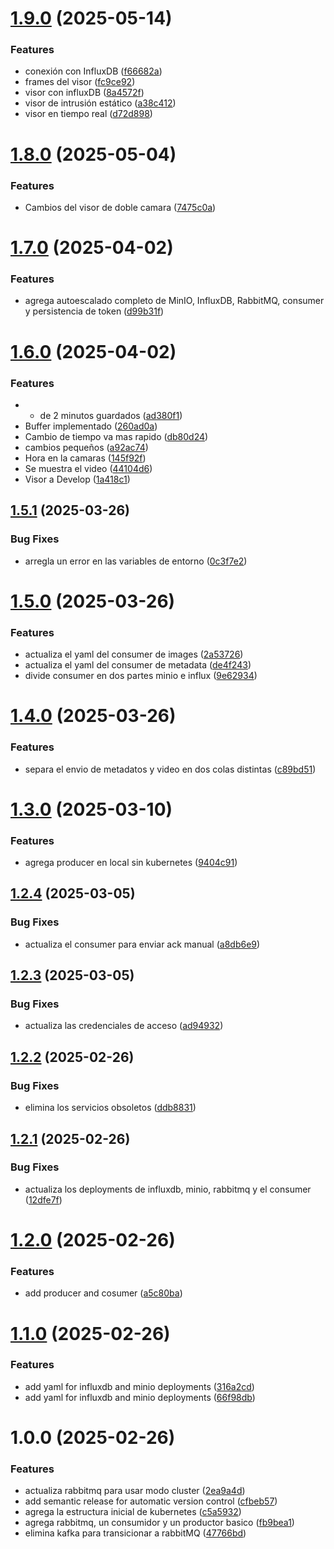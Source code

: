 # [1.9.0](https://github.com/adriantoral/ingenieria-datos-viabi/compare/v1.8.0...v1.9.0) (2025-05-14)


### Features

* conexión con InfluxDB ([f66682a](https://github.com/adriantoral/ingenieria-datos-viabi/commit/f66682a39042b0713d7f1c5fdedeef77f0e7f66b))
* frames del visor ([fc9ce92](https://github.com/adriantoral/ingenieria-datos-viabi/commit/fc9ce92cfbd9f319157bdfee5d6e08c9f922b888))
* visor con influxDB ([8a4572f](https://github.com/adriantoral/ingenieria-datos-viabi/commit/8a4572faaaa7592b1f9ea1b3502bd448612a7888))
* visor de intrusión estático ([a38c412](https://github.com/adriantoral/ingenieria-datos-viabi/commit/a38c4124e62c8bfd6dcc5bef0b875c3e984954a5))
* visor en tiempo real ([d72d898](https://github.com/adriantoral/ingenieria-datos-viabi/commit/d72d8988696c5a096f10dd038a9bcb3ed6faee73))

# [1.8.0](https://github.com/adriantoral/ingenieria-datos-viabi/compare/v1.7.0...v1.8.0) (2025-05-04)


### Features

* Cambios del visor de doble camara ([7475c0a](https://github.com/adriantoral/ingenieria-datos-viabi/commit/7475c0a4454feec90d2b94be623f5377a02c0446))

# [1.7.0](https://github.com/adriantoral/ingenieria-datos-viabi/compare/v1.6.0...v1.7.0) (2025-04-02)


### Features

* agrega autoescalado completo de MinIO, InfluxDB, RabbitMQ, consumer y persistencia de token ([d99b31f](https://github.com/adriantoral/ingenieria-datos-viabi/commit/d99b31f5bb379324d8a7b5b119695626bd3c2b90))

# [1.6.0](https://github.com/adriantoral/ingenieria-datos-viabi/compare/v1.5.1...v1.6.0) (2025-04-02)


### Features

* + de 2 minutos guardados ([ad380f1](https://github.com/adriantoral/ingenieria-datos-viabi/commit/ad380f17d503903856c16ee56e914f279e3045ad))
* Buffer implementado ([260ad0a](https://github.com/adriantoral/ingenieria-datos-viabi/commit/260ad0aeffe75952bfa14496a25ddeaac155edb5))
* Cambio de tiempo va mas rapido ([db80d24](https://github.com/adriantoral/ingenieria-datos-viabi/commit/db80d24811e50b876482ff2b0d9d75d854da4788))
* cambios pequeños ([a92ac74](https://github.com/adriantoral/ingenieria-datos-viabi/commit/a92ac749199ddd007ca741c664f2aad4639fcab9))
* Hora en la camaras ([145f92f](https://github.com/adriantoral/ingenieria-datos-viabi/commit/145f92f087c1e1b8cc115674689fd4930ad2551c))
* Se muestra el video ([44104d6](https://github.com/adriantoral/ingenieria-datos-viabi/commit/44104d63bf483c9cad0428562b74e113fd06fb67))
* Visor a Develop ([1a418c1](https://github.com/adriantoral/ingenieria-datos-viabi/commit/1a418c10614cce632b875354557469c6e9110f88))

## [1.5.1](https://github.com/adriantoral/ingenieria-datos-viabi/compare/v1.5.0...v1.5.1) (2025-03-26)


### Bug Fixes

* arregla un error en las variables de entorno ([0c3f7e2](https://github.com/adriantoral/ingenieria-datos-viabi/commit/0c3f7e254071c41325a6cf75299b97d50a69d8ee))

# [1.5.0](https://github.com/adriantoral/ingenieria-datos-viabi/compare/v1.4.0...v1.5.0) (2025-03-26)


### Features

* actualiza el yaml del consumer de images ([2a53726](https://github.com/adriantoral/ingenieria-datos-viabi/commit/2a53726806eaae1660799baa59d01698f06ed976))
* actualiza el yaml del consumer de metadata ([de4f243](https://github.com/adriantoral/ingenieria-datos-viabi/commit/de4f243d080b70153730d0d452be594cb7ee5534))
* divide consumer en dos partes minio e influx ([9e62934](https://github.com/adriantoral/ingenieria-datos-viabi/commit/9e62934d72843504eecb44edf83befdfe16f1040))

# [1.4.0](https://github.com/adriantoral/ingenieria-datos-viabi/compare/v1.3.0...v1.4.0) (2025-03-26)


### Features

* separa el envio de metadatos y video en dos colas distintas ([c89bd51](https://github.com/adriantoral/ingenieria-datos-viabi/commit/c89bd51b7d1cf07290231e3bd9354d33c2a7ed27))

# [1.3.0](https://github.com/adriantoral/ingenieria-datos-viabi/compare/v1.2.4...v1.3.0) (2025-03-10)


### Features

* agrega producer en local sin kubernetes ([9404c91](https://github.com/adriantoral/ingenieria-datos-viabi/commit/9404c91b0490dd65013850d169975840198a8233))

## [1.2.4](https://github.com/adriantoral/ingenieria-datos-viabi/compare/v1.2.3...v1.2.4) (2025-03-05)


### Bug Fixes

* actualiza el consumer para enviar ack manual ([a8db6e9](https://github.com/adriantoral/ingenieria-datos-viabi/commit/a8db6e926f586ea1ba3e25484356b9090c7552fc))

## [1.2.3](https://github.com/adriantoral/ingenieria-datos-viabi/compare/v1.2.2...v1.2.3) (2025-03-05)


### Bug Fixes

* actualiza las credenciales de acceso ([ad94932](https://github.com/adriantoral/ingenieria-datos-viabi/commit/ad94932d035e94baef203146e9a0f1fc5abfda40))

## [1.2.2](https://github.com/adriantoral/ingenieria-datos-viabi/compare/v1.2.1...v1.2.2) (2025-02-26)


### Bug Fixes

* elimina los servicios obsoletos ([ddb8831](https://github.com/adriantoral/ingenieria-datos-viabi/commit/ddb88311dbb3db41a4e5c80cb0cb4ac26f4ed199))

## [1.2.1](https://github.com/adriantoral/ingenieria-datos-viabi/compare/v1.2.0...v1.2.1) (2025-02-26)


### Bug Fixes

* actualiza los deployments de influxdb, minio, rabbitmq y el consumer ([12dfe7f](https://github.com/adriantoral/ingenieria-datos-viabi/commit/12dfe7ff659718432cd1c38fae0103360a0119b9))

# [1.2.0](https://github.com/adriantoral/ingenieria-datos-viabi/compare/v1.1.0...v1.2.0) (2025-02-26)


### Features

* add producer and cosumer ([a5c80ba](https://github.com/adriantoral/ingenieria-datos-viabi/commit/a5c80bac8abbc1ff7616595fba6021e31747c445))

# [1.1.0](https://github.com/adriantoral/ingenieria-datos-viabi/compare/v1.0.0...v1.1.0) (2025-02-26)


### Features

* add yaml for influxdb and minio deployments ([316a2cd](https://github.com/adriantoral/ingenieria-datos-viabi/commit/316a2cd40330bd572fda5550f8004b1b1fdf2ae4))
* add yaml for influxdb and minio deployments ([66f98db](https://github.com/adriantoral/ingenieria-datos-viabi/commit/66f98db3bae60c18f1600ee9b0d1b66d706ad6a7))

# 1.0.0 (2025-02-26)


### Features

* actualiza rabbitmq para usar modo cluster ([2ea9a4d](https://github.com/adriantoral/ingenieria-datos-viabi/commit/2ea9a4df6a3d6c0b463442bae2529d6733b0ab51))
* add semantic release for automatic version control ([cfbeb57](https://github.com/adriantoral/ingenieria-datos-viabi/commit/cfbeb57e4efb417c1e20679d7d708a8144dbbb3f))
* agrega la estructura inicial de kubernetes ([c5a5932](https://github.com/adriantoral/ingenieria-datos-viabi/commit/c5a5932bd7049c83e557d9e032f01be28dd7bd00))
* agrega rabbitmq, un consumidor y un productor basico ([fb9bea1](https://github.com/adriantoral/ingenieria-datos-viabi/commit/fb9bea101bdfa53208e0162588834b6ea93f13a1))
* elimina kafka para transicionar a rabbitMQ ([47766bd](https://github.com/adriantoral/ingenieria-datos-viabi/commit/47766bd3b5f12d0ab85077e1eeb664ed0be41117))
